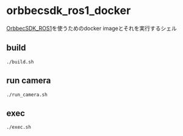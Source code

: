 # orbbecsdk_ros1_docker

[OrbbecSDK_ROS1](https://github.com/orbbec/OrbbecSDK_ROS1/tree/v2-main)を使うためのdocker imageとそれを実行するシェル

## build
```
./build.sh
```

## run camera
```
./run_camera.sh
```

## exec
```
./exec.sh
```
